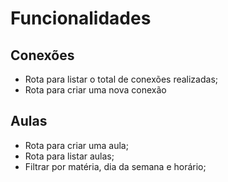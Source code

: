 # Funcionalidades

## Conexões

- Rota para listar o total de conexões realizadas;
- Rota para criar uma nova conexão

## Aulas 

- Rota para criar uma aula;
- Rota para listar aulas;
- Filtrar por matéria, dia da semana e horário;